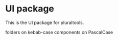 # UI package

This is the UI package for pluraltools.

folders on kebab-case
components on PascalCase